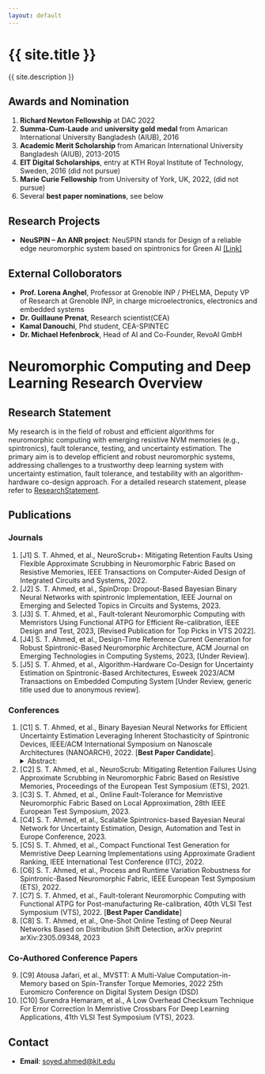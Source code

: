 ```yaml
---
layout: default
---
```


# {{ site.title }}

{{ site.description }}

## Awards and Nomination

1. **Richard Newton Fellowship** at DAC 2022
2. **Summa-Cum-Laude** and **university gold medal** from Amarican International University Bangladesh (AIUB), 2016
3. **Academic Merit Scholarship** from Amarican International University Bangladesh (AIUB), 2013-2015
4. **EIT Digital Scholarships**, entry at KTH Royal Institute of Technology, Sweden, 2016 (did not pursue)
5. **Marie Curie Fellowship** from University of York, UK, 2022, (did not pursue)
6. Several **best paper nominations**, see below

## Research Projects

- **NeuSPIN – An ANR project**: NeuSPIN stands for Design of a reliable edge neuromorphic system based on spintronics for Green AI [[Link]](https://www.spintec.fr/neuspin-an-anr-project/)

## External Colloborators
- **Prof. Lorena Anghel**, Professor at Grenoble INP / PHELMA, Deputy VP of Research at Grenoble INP, in charge microelectronics, electronics and embedded systems
- **Dr. Guillaune Prenat**, Research scientist(CEA)
- **Kamal Danouchi**, Phd student, CEA-SPINTEC
- **Dr. Michael Hefenbrock**, Head of AI and Co-Founder, RevoAI GmbH

# Neuromorphic Computing and Deep Learning Research Overview

## Research Statement

My research is in the field of robust and efficient algorithms for neuromorphic computing with emerging resistive NVM memories (e.g., spintronics), fault tolerance, testing, and uncertainty estimation. The primary aim is to develop efficient and robust neuromorphic systems, addressing challenges to a trustworthy deep learning system with uncertainty estimation, fault tolerance, and testability with an algorithm-hardware co-design approach. For a detailed research statement, please refer to [ResearchStatement](ResearchStatement.md).


## Publications

### Journals

1. [J1] S. T. Ahmed, et al., NeuroScrub+: Mitigating Retention Faults Using Flexible Approximate Scrubbing in Neuromorphic Fabric Based on Resistive Memories, IEEE Transactions on Computer-Aided Design of Integrated Circuits and Systems, 2022.
2. [J2] S. T. Ahmed, et al., SpinDrop: Dropout-Based Bayesian Binary Neural Networks with spintronic Implementation, IEEE Journal on Emerging and Selected Topics in Circuits and Systems, 2023.
3. [J3] S. T. Ahmed, et al., Fault-tolerant Neuromorphic Computing with Memristors Using Functional ATPG for Efficient Re-calibration, IEEE Design and Test, 2023, [Revised Publication for Top Picks in VTS 2022].
4. [J4] S. T. Ahmed, et al., Design-Time Reference Current Generation for Robust Spintronic-Based Neuromorphic Architecture, ACM Journal on Emerging Technologies in Computing Systems, 2023, [Under Review].
5. [J5] S. T. Ahmed, et al., Algorithm-Hardware Co-Design for Uncertainty Estimation on Spintronic-Based Architectures, Esweek 2023/ACM Transactions on Embedded Computing System [Under Review, generic title used due to anonymous review].

### Conferences

1. [C1] S. T. Ahmed, et al., Binary Bayesian Neural Networks for Efficient Uncertainty Estimation Leveraging Inherent Stochasticity of Spintronic Devices, IEEE/ACM International Symposium on Nanoscale Architectures (NANOARCH), 2022. [**Best Paper Candidate**]. <details> <summary>Abstract:</summary>In the age of automation, machine learning systems for real-time critical decisions in various domains such as autonomous driving are at an all-time high. Predictive uncertainty allows a machine learning system to make more insightful decisions by avoiding blind predictions. Algorithmically, Bayesian neural networks (BayNNs) based on dropout are principled methods for estimating predictive uncertainty in a machine learning application. However, the computational cost and power consumption make the use of BayNNs on embedded hardware unattractive. Hardware accelerators with emerging non-volatile resistive memories (NVMs) such as Magnetic Tunnel Junction (MTJ) in conjunction with quantized models are an interesting option for efficient implementations of such a system. Binary BayNNs are a desirable alternative  that can provide predictive uncertainty efficiently by combining the benefits of quantization and hardware acceleration. In this paper, propose for the first time the binary bayesian neural network (BayBNN) using dropout-based approximation, and we leverage the inherent randomness of spintronic devices for in-memory Bayesian inference. Our proposed method can detect up-to 100% of the out-of-distribution data, improve inference accuracy by 15% for corrupted data, and ~2% for in-distribution data.</details>
2. [C2] S. T. Ahmed, et al., NeuroScrub: Mitigating Retention Failures Using Approximate Scrubbing in Neuromorphic Fabric Based on Resistive Memories, Proceedings of the European Test Symposium (ETS), 2021.
3. [C3] S. T. Ahmed, et al., Online Fault-Tolerance for Memristive Neuromorphic Fabric Based on Local Approximation, 28th IEEE European Test Symposium, 2023.
4. [C4] S. T. Ahmed, et al., Scalable Spintronics-based Bayesian Neural Network for Uncertainty Estimation, Design, Automation and Test in Europe Conference, 2023.
5. [C5] S. T. Ahmed, et al., Compact Functional Test Generation for Memristive Deep Learning Implementations using Approximate Gradient Ranking, IEEE International Test Conference (ITC), 2022.
6. [C6] S. T. Ahmed, et al., Process and Runtime Variation Robustness for Spintronic-Based Neuromorphic Fabric, IEEE European Test Symposium (ETS), 2022.
7. [C7] S. T. Ahmed, et al., Fault-tolerant Neuromorphic Computing with Functional ATPG for Post-manufacturing Re-calibration, 40th VLSI Test Symposium (VTS), 2022. [**Best Paper Candidate**]
8. [C8] S. T. Ahmed, et al., One-Shot Online Testing of Deep Neural Networks Based on Distribution Shift Detection, arXiv preprint arXiv:2305.09348, 2023

### Co-Authored Conference Papers
9. [C9] Atousa Jafari, et al., MVSTT: A Multi-Value Computation-in-Memory based on Spin-Transfer Torque Memories, 2022 25th Euromicro Conference on Digital System Design (DSD)
10. [C10] Surendra Hemaram, et al., A Low Overhead Checksum Technique For Error Correction In Memristive Crossbars For Deep Learning Applications, 41th VLSI Test Symposium (VTS), 2023.

## Contact

- **Email**: soyed.ahmed@kit.edu
